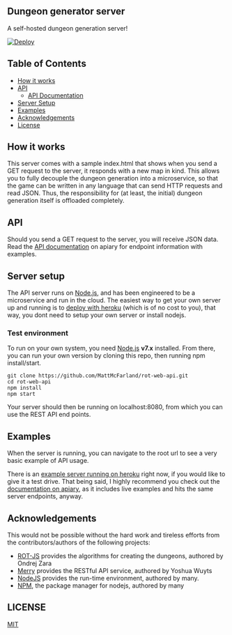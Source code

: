 ## Dungeon generator server

A self-hosted dungeon generation server!

[![Deploy](https://www.herokucdn.com/deploy/button.svg)](https://heroku.com/deploy)

## Table of Contents

* [How it works](#how-it-works) 
* [API](#api) 
  * [API Documentation](http://docs.roguelike.apiary.io/#)
* [Server Setup](#server-setup)
* [Examples](#examples)
* [Acknowledgements](#acknowledgements)
* [License](#license)

## How it works

This server comes with a sample index.html that shows when you send a GET request to the server, it responds with a new map in kind.  This allows you to fully decouple the dungeon generation into a microservice, so that the game can be written in any language that can send HTTP requests and read JSON. Thus, the responsibility for (at least, the initial) dungeon generation itself is offloaded completely.  

## API

Should you send a GET request to the server, you will receive JSON data. Read the [API documentation](http://docs.roguelike.apiary.io/#) on apiary for endpoint information with examples.

## Server setup

The API server runs on [Node.js](https://nodejs.org), and has been engineered to be a microservice and run in the cloud.  The easiest way to get your own server up and running is to [deploy with heroku](https://heroku.com/deploy) (which is of no cost to you), that way,  you dont need to setup your own server or install nodejs.  

### Test environment

To run on your own system, you need [Node.js](https://nodejs.org) **v7.x** installed.  From there, you can run your own version by cloning this repo, then running npm install/start.

```
git clone https://github.com/MattMcFarland/rot-web-api.git
cd rot-web-api
npm install
npm start
```

Your server should then be running on localhost:8080, from which you can use the REST API end points.

## Examples

When the server is running, you can navigate to the root url to see a very basic example of API usage.

There is an [example server running on heroku](http://rogue-api.herokuapp.com/) right now, if you would like to give it a test drive.  That being said, I highly recommend you check out the [documentation on apiary](http://docs.roguelike.apiary.io/#), as it includes live examples and hits the same server endpoints, anyway.

## Acknowledgements

This would not be possible without the hard work and tireless efforts from the contributors/authors of the following projects:

* [ROT-JS](https://github.com/ondras/rot.js/) provides the algorithms for creating the dungeons, authored by Ondrej Zara 
* [Merry](https://github.com/shipharbor/merry) provides the RESTful API service, authored by Yoshua Wuyts
* [NodeJS](http://nodejs.org) provides the run-time environment, authored by many.
* [NPM](http://npmjs.com), the package manager for nodejs, authored by many

## LICENSE

[MIT](./LICENSE)
